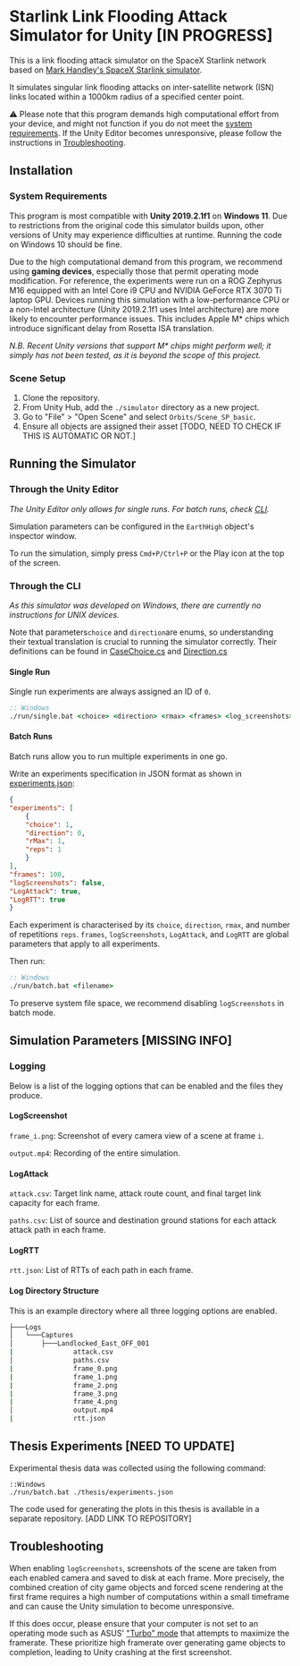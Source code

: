 # Starlink Link Flooding Attack Simulator for Unity [IN PROGRESS]
This is a link flooding attack simulator on the SpaceX Starlink network based on [Mark Handley's SpaceX Starlink simulator](https://github.com/mhandley/Starlink0031).

It simulates singular link flooding attacks on inter-satellite network (ISN) links located within a 1000km radius of a specified center point.

⚠️ Please note that this program demands high computational effort from your device, and might not function if you do not meet the [system requirements](#system-requirements). 
If the Unity Editor becomes unresponsive, please follow the instructions in [Troubleshooting](#troubleshooting).

## Installation

### System Requirements
This program is most compatible with **Unity 2019.2.1f1** on **Windows 11**.
Due to restrictions from the original code this simulator builds upon, other versions of Unity may experience difficulties at runtime.
Running the code on Windows 10 should be fine.

Due to the high computational demand from this program, we recommend using **gaming devices**, especially those that permit operating mode modification.
For reference, the experiments were run on a ROG Zephyrus M16 equipped with an Intel Core i9 CPU and NVIDIA GeForce RTX 3070 Ti laptop GPU.
Devices running this simulation with a low-performance CPU or a non-Intel architecture (Unity 2019.2.1f1 uses Intel architecture) are more likely to encounter performance issues. 
This includes Apple M* chips which introduce significant delay from Rosetta ISA translation.

_N.B. Recent Unity versions that support M* chips might perform well;
    it simply has not been tested, as it is beyond the scope of this project._


### Scene Setup
1. Clone the repository.
2. From Unity Hub, add the `./simulator` directory as a new project.
3. Go to "File" > "Open Scene" and select `Orbits/Scene_SP_basic`.
4. Ensure all objects are assigned their asset [TODO, NEED TO CHECK IF THIS IS AUTOMATIC OR NOT.]

## Running the Simulator
### Through the Unity Editor
_The Unity Editor only allows for single runs. For batch runs, check [CLI](###cli)._

Simulation parameters can be configured in the `EarthHigh` object's inspector window.

To run the simulation, simply press `Cmd+P/Ctrl+P` or the Play icon at the top of the screen.

### Through the CLI
_As this simulator was developed on Windows, there are currently no instructions for UNIX devices._

Note that parameters`choice` and `direction`are enums, so understanding their textual translation is crucial to running the simulator correctly. 
Their definitions can be found in [CaseChoice.cs](https://github.com/Foalfloater66/starlink-fyp/blob/main/Assets/Attack/Cases/CaseChoice.cs) and [Direction.cs](https://github.com/Foalfloater66/starlink-fyp/blob/main/Assets/Attack/Cases/Direction.cs)

#### Single Run
Single run experiments are always assigned an ID of `0`.
```bat
:: Windows
./run/single.bat <choice> <direction> <rmax> <frames> <log_screenshots> <log_attack> <log_rtt>
```

#### Batch Runs
Batch runs allow you to run multiple experiments in one go.

Write an experiments specification in JSON format as shown in [experiments.json](https://github.com/Foalfloater66/starlink-fyp/blob/main/experiments.json):
```json
{
"experiments": [
    {
    "choice": 1,
    "direction": 0,
    "rMax": 1,
    "reps": 1
    }
],
"frames": 100,
"logScreenshots": false,
"LogAttack": true,
"LogRTT": true
}
```
Each experiment is characterised by its `choice`, `direction`, `rmax`, and number of repetitions `reps`. 
`frames`, `logScreenshots`, `LogAttack`, and `LogRTT` are global parameters that apply to all experiments.


Then run:
```bat
:: Windows
./run/batch.bat <filename>
```
To preserve system file space, we recommend disabling `logScreenshots` in batch mode.

## Simulation Parameters [MISSING INFO]

### Logging
Below is a list of the logging options that can be enabled and the files they produce.

#### LogScreenshot
`frame_i.png`: Screenshot of every camera view of a scene at frame `i`.

`output.mp4`: Recording of the entire simulation.

#### LogAttack
`attack.csv`: Target link name, attack route count, and final target link capacity for each frame.

`paths.csv`: List of source and destination ground stations for each attack attack path in each frame.

#### LogRTT
`rtt.json`: List of RTTs of each path in each frame.

#### Log Directory Structure
This is an example directory where all three logging options are enabled.
```bash
├───Logs
│   └───Captures
│       ├───Landlocked_East_OFF_001
|               attack.csv      
│               paths.csv      
|               frame_0.png
|               frame_1.png     
|               frame_2.png
|               frame_3.png
|               frame_4.png
│               output.mp4
|               rtt.json
```

## Thesis Experiments [NEED TO UPDATE]
Experimental thesis data was collected using the following command:
```batch
::Windows
./run/batch.bat ./thesis/experiments.json
```
The code used for generating the plots in this thesis is available in a separate repository. [ADD LINK TO REPOSITORY]

## Troubleshooting
When enabling `logScreenshots`, screenshots of the scene are taken from each enabled camera and saved to disk at each frame. 
More precisely, the combined creation of city game objects and forced scene rendering at the first frame requires a high number of computations within a small timeframe and can cause the Unity simulation to become unresponsive.

If this does occur, please ensure that your computer is not set to an operating mode such as ASUS' ["Turbo" mode](https://rog.asus.com/articles/guides/armoury-crate-performance-modes-explained-silent-vs-performance-vs-turbo-vs-windows/) that attempts to maximize the framerate.
These prioritize high framerate over generating game objects to completion, leading to Unity crashing at the first screenshot.
